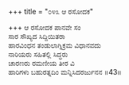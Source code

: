 +++
title = "೦೪೩ ಆ ರಸೋದಕ"

+++
ಆ ರಸೋದಕ ಪಾನವೇ ಸಂ  
ಸಾರ ಸೌಖ್ಯದ ಸಿದ್ದಿಯಿತರಾ  
ಹಾರವಿಂಧನ ತಂಡುಲಾಗ್ನಿಕ್ರಮ ವಿಧಾನವದು  
ನಾರಿಯರು ಸಹಿತಲ್ಲಿ ಸಿದ್ಧರು  
ಚಾರಣರು ರಮಣೀಯ ತೀರ ವಿ  
ಹಾರಿಗಳು ಬಹುರತ್ನದಿಂ ಮನ್ನಿಸಿದರರ್ಜುನನ     ॥43॥